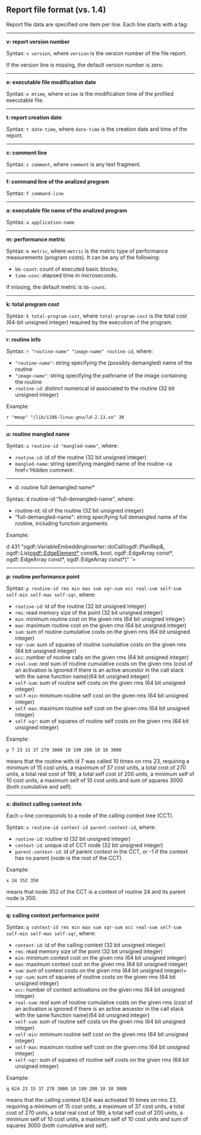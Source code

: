 ## Report file format (vs. 1.4) ##

Report file data are specified one item per line. Each line starts with a tag:


---

**v: report version number**

Syntax: `v version`, where `version` is the version number of the file report.

If the version line is missing, the default version number is zero.


---

**e: executable file modification date**

Syntax: `e mtime`, where `mtime` is the modification time of the profiled executable file.


---

**t: report creation date**

Syntax: `t date-time`, where `date-time` is the creation date and time of the report.


---

**c: comment line**

Syntax: `c comment`, where `comment` is any text fragment.


---

**f: command line of the analized program**

Syntax: `f command-line`


---

**a: executable file name of the analized program**

Syntax: `a application-name`


---

**m: performance metric**

Syntax: `m metric`, where `metric` is the metric type of performance measurements (program costs). It can be any of the following:

  * `bb-count`: count of executed basic blocks;
  * `time-usec`: elapsed time in microseconds.

If missing, the default metric is `bb-count`.


---

**k: total program cost**

Syntax: `k total-program-cost`, where `total-program-cost` is the total cost (64-bit unsigned integer) required by the execution of the program.


---

**r: routine info**

Syntax: `r "routine-name" "image-name" routine-id`, where:

  * `"routine-name"`: string specifying the (possibly demangled) name of the routine
  * `"image-name"`: string specifying the pathname of the image containing the routine
  * `routine-id`: distinct numerical id associated to the routine (32 bit unsigned integer)

Example:

`r "mmap" "/lib/i386-linux-gnu/ld-2.13.so" 30`


---


**u: routine mangled name**

Syntax: `u routine-id "mangled-name"`, where:

  * `routine-id`: id of the routine (32 bit unsigned integer)
  * `mangled-name`: string specifying mangled name of the routine
<a href='Hidden comment: 
----
* d: routine full demangled name*

Syntax: d routine-id "full-demangled-name", where:

* routine-id: id of the routine (32 bit unsigned integer)
* "full-demangled-name": string specifying full demangled name of the routine, including function arguments

Example:

d 431 "ogdf::VariableEmbeddingInserter::doCall(ogdf::PlanRep&, ogdf::List<ogdf::EdgeElement*> const&, bool, ogdf::EdgeArray<int> const*, ogdf::EdgeArray<bool> const*, ogdf::EdgeArray<unsigned int> const*)"
'></a>

---

**p: routine performance point**

Syntax: `p routine-id rms min max sum sqr-sum occ real-sum self-sum self-min self-max self-sqr`, where:

  * `routine-id`: id of the routine (32 bit unsigned integer)
  * `rms`: read memory size of the point (32 bit unsigned integer)
  * `min`: minimum routine cost on the given rms (64 bit unsigned integer)
  * `max`: maximum routine cost on the given rms (64 bit unsigned integer)
  * `sum`: sum of routine cumulative costs on the given rms (64 bit unsigned integer)
  * `sqr-sum`: sum of squares of routine cumulative costs on the given rms (64 bit unsigned integer)
  * `occ`: number of routine calls on the given rms (64 bit unsigned integer)
  * `real-sum`: _real_ sum of routine cumulative costs on the given rms (cost of an activation is ignored if there is an active ancestor in the call stack with the same function name)(64 bit unsigned integer)
  * `self-sum`: sum of routine self costs on the given rms (64 bit unsigned integer)
  * `self-min`: minimum routine self cost on the given rms (64 bit unsigned integer)
  * `self-max`:  maximum routine self cost on the given rms (64 bit unsigned integer)
  * `self-sqr`: sum of squares of routine self costs on the given rms (64 bit unsigned integer)

Example:

`p 7 23 15 37 270 3000 10 199 200 10 10 3000`

means that the routine with id 7 was called 10 times on rms 23, requiring a minimum of 15 cost units, a maximum of 37 cost units, a total cost of 270 units, a total real cost of 199, a total self cost of 200 units, a minimum self of 10 cost units, a maximum self of 10 cost units and sum of squares 3000 (both cumulative and self).


---

**x: distinct calling context info**

Each `x`-line corresponds to a node of the calling context tree (CCT).

Syntax: `x routine-id context-id parent-context-id`, where:

  * `routine-id`: routine id (32 bit unsigned integer)
  * `context-id`: unique id of CCT node (32 bit unsigned integer)
  * `parent-context-id`: id of parent context in the CCT, or -1 if the context has no parent (node is the root of the CCT).

Example:

`x 24 352 350`

means that node 352 of the CCT is a context of routine 24 and its parent node is 350.


---

**q: calling context performance point**

Syntax: `q context-id rms min max sum sqr-sum occ real-sum self-sum self-min self-max self-sqr`, where:

  * `context-id`: id of the calling context (32 bit unsigned integer)
  * `rms`: read memory size of the point (32 bit unsigned integer)
  * `min`: minimum context cost on the given rms (64 bit unsigned integer)
  * `max`: maximum context cost on the given rms (64 bit unsigned integer)
  * `sum`: sum of context costs on the given rms (64 bit unsigned integer)+
  * `sqr-sum`: sum of squares of routine costs on the given rms (64 bit unsigned integer)
  * `occ`: number of context activations on the given rms (64 bit unsigned integer)
  * `real-sum`: _real_ sum of routine cumulative costs on the given rms (cost of an activation is ignored if there is an active ancestor in the call stack with the same function name)(64 bit unsigned integer)
  * `self-sum`: sum of routine self costs on the given rms (64 bit unsigned integer)
  * `self-min`: minimum routine self cost on the given rms (64 bit unsigned integer)
  * `self-max`:  maximum routine self cost on the given rms (64 bit unsigned integer)
  * `self-sqr`: sum of squares of routine self costs on the given rms (64 bit unsigned integer)

Example:

`q 624 23 15 37 270 3000 10 199 200 10 10 3000`

means that the calling context 624 was activated 10 times on rms 23, requiring a minimum of 15 cost units, a maximum of 37 cost units, a total cost of 270 units, a total real cost of 199, a total self cost of 200 units, a minimum self of 10 cost units, a maximum self of 10 cost units and sum of squares 3000 (both cumulative and self).